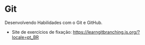# Git
Desenvolvendo Habilidades com o Git e GitHub.
- Site de exercícios de fixação: https://learngitbranching.js.org/?locale=pt_BR
